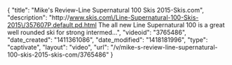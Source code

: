 {
    "title": "Mike's Review-Line Supernatural 100 Skis 2015-Skis.com",
    "description": "http:\/\/www.skis.com\/Line-Supernatural-100-Skis-2015\/357607P,default,pd.html The all new Line Supernatural 100 is a great well rounded ski for strong intermed...",
    "videoid": "3765486",
    "date_created": "1411361086",
    "date_modified": "1418181996",
    "type": "captivate",
    "layout": "video",
    "url": "\/v\/mike-s-review-line-supernatural-100-skis-2015-skis-com\/3765486"
}